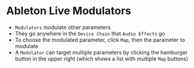 # Ableton Live Modulators

- `Modulators` modulate other parameters
- They go anywhere in the `Device Chain` that `Audio Effects` go
- To choose the modulated parameter, click `Map`, then the parameter to modulate
- A `Modulator` can target multiple parameters by clicking the hamburger button in the upper right (which shows a list with multiple `Map` buttons)
